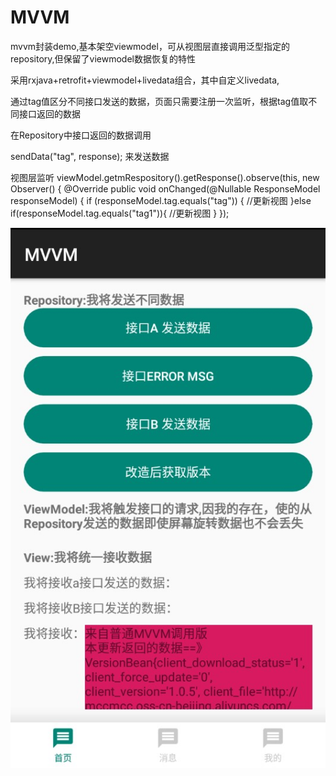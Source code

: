 # MVVM

mvvm封装demo,基本架空viewmodel，可从视图层直接调用泛型指定的repository,但保留了viewmodel数据恢复的特性

采用rxjava+retrofit+viewmodel+livedata组合，其中自定义livedata,

通过tag值区分不同接口发送的数据，页面只需要注册一次监听，根据tag值取不同接口返回的数据

在Repository中接口返回的数据调用  
 
 sendData("tag", response);  来发送数据

 视图层监听
 viewModel.getmRespository().getResponse().observe(this, new Observer<ResponseModel>() {
            @Override
            public void onChanged(@Nullable ResponseModel responseModel) {
                if (responseModel.tag.equals("tag")) {
                   //更新视图
                }else if(responseModel.tag.equals("tag1")){
                  //更新视图
            }
        });


![Image text](https://github.com/YuedongMa/MVVM/blob/master/img/demo.jpg)
